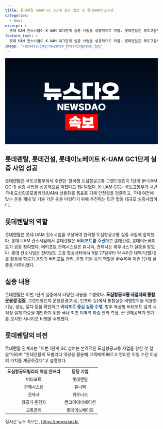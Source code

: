 ```yaml
---
title: 롯데렌탈 KUAM GC 1단계 실증 협업 및 롯데UAM컨소시엄
categories:
  - News
excerpt: >
  롯데 UAM 컨소시엄이 K-UAM GC1단계 실증 사업을 성공적으로 마침. 롯데렌탈은 국토교통부가 주최한 이 사업에 성공적으로 참여하여 도심항공모빌리티(UAM) 상용화를 위한 기체 안전성을 검증하고 운용 개념을 적용하였음. 롯데 UAM 컨소시엄은 대역기를 활용해 항공기 운항과 버티포트 관리를 완수하며 이번 1단계 실증을 마무리했으며, 이는 도심항공교통 사업을 향한 첫 걸음으로 평가받고 있음.
feature_text: >
  롯데 UAM 컨소시엄이 K-UAM GC1단계 실증 사업을 성공적으로 마침. 롯데렌탈은 국토교통부가 주최한 이 사업에 성공적으로 참여하여 도심항공모빌리티(UAM) 상용화를 위한 기체 안전성을 검증하고 운용 개념을 적용하였음. 롯데 UAM 컨소시엄은 대역기를 활용해 항공기 운항과 버티포트 관리를 완수하며 이번 1단계 실증을 마무리했으며, 이는 도심항공교통 사업을 향한 첫 걸음으로 평가받고 있음.
image: '/assets/img/newsdao_breakingnews.jpg'
---
```


<p><img src="/assets/img/newsdao_breakingnews.jpg" alt="implanttips 속보" /></p>

<h2 data-ke-size="size26">롯데렌탈, 롯데건설, 롯데이노베이트 K-UAM GC1단계 실증 사업 성공</h2>

<p data-ke-size="size16">롯데렌탈은 국토교통부에서 주관한 '한국형 도심항공교통 그랜드챌린지 1단계'(K-UAM GC-1) 실증 사업을 성공적으로 마쳤다고 1일 밝혔다. K-UAM GC는 국토교통부가 내년 국내 도심항공모빌리티(UAM) 상용화를 목표로 기체 안전성을 검증하고, 국내 여건에 맞는 운용 개념 및 기술 기준 등을 마련하기 위해 추진하는 민관 합동 대규모 실증사업이다.</p>

<h2 data-ke-size="size24">롯데렌탈의 역할</h2>

<p data-ke-size="size16">롯데렌탈은 롯데 UAM 컨소시엄을 구성하여 한국형 도심항공교통 실증 사업에 참여했다. 롯데 UAM 컨소시엄에서 롯데렌탈은 <b><span style="color: #1a5490;">버티포트를 주관</span></b>하고 롯데건설, 롯데이노베이트가 공동 참여했다. 버티포트 관제시스템은 유니텍, 관제사는 위우너스가 실증을 맡았다. 롯데 컨소시엄은 전라남도 고흥 항공센터에서 5월 27일부터 약 4주간 대역기(헬기)를 활용해 항공기 운항과 버티포트 관리, 운항 지원 등의 역할을 완수하며 이번 1단계 실증을 마무리했다.</p>

<h2 data-ke-size="size24">실증 내용</h2>

<p data-ke-size="size16">롯데렌탈은 이번 1단계 실증에서 다양한 내용을 수행했다. <b><span style="background-color: #21538527;">도심항공교통 사업자의 통합 운용성 검증</span></b>, 그랜드챌린지 운용환경(지상, 인프라 등)에서 통합실증 비행항목을 적용한 기능, 성능, 절차 등을 확인하고 <b><span style="color: #1a5490;">버티포트 중심 실증 수행</span></b>, 향후 옥상형 버티포트 설계 시 적정 설계 하중을 제안하기 위한 국내 최초 이착륙 하중 변화 측정, 군 관제공역과 연계를 모사한 시나리오 비행을 수행했다.</p>

<h2 data-ke-size="size24">롯데렌탈의 비전</h2>

<p data-ke-size="size16">롯데렌탈 관계자는 "이번 1단계 GC 참여는 본격적인 도심항공교통 사업을 향한 첫 걸음"이라며 "롯데렌탈의 모빌리티 역량을 활용해 고객에게 빠르고 편리한 이동 수단 이상의 가치를 제공하겠다"고 설명했다.</p>

<table>
    <tbody>
        <tr>
            <td style="text-align: center; height: 17px;"><b>도심항공모빌리티 핵심 인프라</b></td>
            <td style="text-align: center; height: 17px;"><b>담당 기업</b></td>
        </tr>
        <tr>
            <td style="text-align: center; height: 17px;">버티포트</b></td>
            <td style="text-align: center; height: 17px;">롯데렌탈</td>
        </tr>
        <tr>
            <td style="text-align: center; height: 17px;">관제시스템</td>
            <td style="text-align: center; height: 17px;">유니텍</td>
        </tr>
        <tr>
            <td style="text-align: center; height: 17px;">관제사</td>
            <td style="text-align: center; height: 17px;">위우너스</td>
        </tr>
        <tr>
            <td style="text-align: center; height: 17px;">항공기 운항자</td>
            <td style="text-align: center; height: 17px;">켄코아에비에이션</td>
        </tr>
        <tr>
            <td style="text-align: center; height: 17px;">교통관리</td>
            <td style="text-align: center; height: 17px;">롯데이노베이트</td>
        </tr>
    </tbody>
</table>
실시간 뉴스 속보는, <a href="https://newsdao.kr" rel="dofollow">https://newsdao.kr</a>


